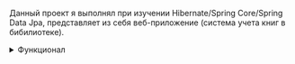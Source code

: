 Данный проект я выполнял при изучении Hibernate/Spring Core/Spring Data Jpa, представляет из себя веб-приложение (система учета книг в бибилиотеке).

<details><summary>Функционал</summary>
На главной странице расположен блок с кнопками и хэдер. При нажатии на  кнопку "Список людей в библиотеке" происходит переход на страницу (/people) со списком людей в библиотеке.

![image](https://github.com/maksim25y/LibraryApp/assets/131711956/29066f2d-005f-4756-ae76-6a87ceae58cf)
Есть возможность добавления человека в базу данных библиотеки, необходимо нажать на кнопку "Добавить", после чего происходит переход на страницу с адресом (/people/new).

![image](https://github.com/maksim25y/LibraryApp/assets/131711956/16966b58-36cc-4759-b8d6-a47e9a0ec346)
Поля в форме имеют валидацию, поэтому ввести некорректные значения нельзя (в таком случае будет выведена ошибка).
Ограничения на ввод: 
1) Возраст должен быть в следующем диапазоне (1900-2024]

![image](https://github.com/maksim25y/LibraryApp/assets/131711956/5db855fa-c952-46a4-8830-a0d983229f9b)

2) ФИО должно быть по следующему шаблону [Фамилия Имя Отчество], причем на русском языке

![image](https://github.com/maksim25y/LibraryApp/assets/131711956/42998745-7f27-4bc6-9646-85f67ae6363f)
3) Поля не должны быть пустыми

4) ФИО должно быть уникальным

![image](https://github.com/maksim25y/LibraryApp/assets/131711956/f6bd633b-d37c-4da5-82ac-11b052afd177)

![image](https://github.com/maksim25y/LibraryApp/assets/131711956/080c09d8-d87c-48a9-a1a2-a07d9c897403)

При нажатии на пользователя происходит переход на страницу(/people/{id}) с информацией о пользователе (также и список его книг). Если книга была взята более 10 дней назад, то она считается просроченой и подсвечивается красным цветом.

![image](https://github.com/maksim25y/LibraryApp/assets/131711956/fe8e1073-de7c-4b34-a104-402991b2ab84)

Если пользователь брал книги, то все они будут выведены, в противном случае будет надпись "У человека нет книг".

![image](https://github.com/maksim25y/LibraryApp/assets/131711956/9a9d0e2c-261b-4d22-9585-73c8d640f905)

При нажатии на кнопку "Редактировать" происходит переход на страницу(/people/{id}/edit) с редактированием информации.
Здесь также присутствует валидация.

![image](https://github.com/maksim25y/LibraryApp/assets/131711956/e47dac9b-f86d-47fb-8ecc-b40a16a454ce)

При нажатии на кнопку "Удалить" происходит удаление пользователя из базы данных, книги, которые были у пользователя становятся свободными.

При переходе по адресу /books происходит получение страницы со всеми книгами, которые есть в БД библиотеки.

![image](https://github.com/maksim25y/LibraryApp/assets/131711956/4aee006c-8b9e-4764-897d-21375879d4e4)

При добавлении параметра запроса ?sort_by_year=true книги будут отсортированы по году выпуска

![image](https://github.com/maksim25y/LibraryApp/assets/131711956/7fa5083a-260d-43af-b5d2-7ec31039efe1)

При нажатии на кнопку "Добавить" произойдет переадресация на страницу(/books/new) добавления новой книги. 
Все поля в форме имеют следующую валидацию: 
1) Название книги должно быть на русском языке

![image](https://github.com/maksim25y/LibraryApp/assets/131711956/75ca3528-8f19-41e0-a335-10f2b97c1b2f)

2) Автор должен быть указан по шаблону [Имя Отчество Фамилия] + на русском языке
![image](https://github.com/maksim25y/LibraryApp/assets/131711956/c8fd65b5-b315-4455-8a0f-5fce9a760c5c)

3) Дата выпуска книги в диапазоне (0-2024]

![image](https://github.com/maksim25y/LibraryApp/assets/131711956/4bdffc3a-1621-4821-880e-8bd1e8f3d86a)


При добавлении параметров запроса ?page=n&page_per_page=m книги будет получена n-ая страница, на которой будут расположены m книг. Пример работы с набором параметров page=1&page_per_page=2:

![image](https://github.com/maksim25y/LibraryApp/assets/131711956/022f61b2-fbf4-416f-8f3e-f0ecc2dad465)

При переходе по адресу (/books/{id}) будет получена информация о книге и о ее текущем владельце (если он есть):

![image](https://github.com/maksim25y/LibraryApp/assets/131711956/4dea8e9a-8ab4-4320-a9ed-1109aee715f8)

Помле нажатии на кнопку "Освободить" книга не будет иметь владельца, появится меню с выбором нового владельца (можно выбрать нового владельца - при нажатии книга будет назначена ему).

![image](https://github.com/maksim25y/LibraryApp/assets/131711956/d4e24990-d9c5-4d9f-9bcd-c2cef77fe3b2)

При нажатии на кнопку редактирования будет переход на страницу с редактированием информации о книге, все поля имеют валидацию.

![image](https://github.com/maksim25y/LibraryApp/assets/131711956/f8671d07-04ba-4b6a-bbc5-5cc23588ee8a)

При нажатии на кнопку "Удалить" книга будет удалена из базы данных.

При переходе по адресу /books/search будет получена страница с поиском книг. При вводе названия книги (частичное название тоже подойдет) будет получена книга (вместе с текущим владельцем книги, если он есть (в противном случае будет надпись "Книга свободна")), наиболее подходящая под запрос:

![image](https://github.com/maksim25y/LibraryApp/assets/131711956/fc06b827-f27b-40ee-ac94-069850ddf433)

![image](https://github.com/maksim25y/LibraryApp/assets/131711956/be282c88-9f64-49b2-bf47-062148fb6e08)

![image](https://github.com/maksim25y/LibraryApp/assets/131711956/0bf5b813-7404-4cb8-a0aa-36928139368b)

![image](https://github.com/maksim25y/LibraryApp/assets/131711956/316024a6-13f0-47b2-913e-fcf8a82d0256)

![image](https://github.com/maksim25y/LibraryApp/assets/131711956/c71df1de-8f92-4dfe-aeaf-353b26c362cc)














<details><summary>Реализация</summary>  
  
![image](https://github.com/maksim25y/http1/assets/131711956/e10d065f-6ccf-455c-92f8-0a5315de7f66)

</details>
